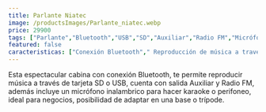 ```yaml
---
title: Parlante Niatec
image: /productsImages/Parlante_niatec.webp
price: 29900
tags: ["Parlante","Bluetooth","USB","SD","Auxiliar","Radio FM","Micrófono inalámbrico","Bluetooth"]
featured: false
caracteristicas: ["Conexión Bluetooth"," Reproducción de música a través de tarjeta SD o USB"," Salida Auxiliar"," Radio FM"," Incluye micrófono inalámbrico"," Ideal para karaoke o perifoneo"," Posibilidad de adaptar en una base o trípode"," Potencia: 30W RMS"]
---
```


Esta espectacular cabina con conexión Bluetooth,
te permite reproducir música a través de tarjeta SD o USB, cuenta con salida Auxiliar y Radio FM, además incluye un micrófono inalambrico para hacer karaoke o perifoneo, ideal para negocios, posibilidad de adaptar en una base o trípode.